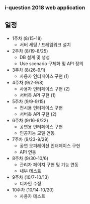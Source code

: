 ### i-question 2018 web application ###

## 일정 ##
 * 1주차 (8/15-18)
     - 서버 세팅 / 프레임워크 설치
 * 2주차 (8/19-8/25)
     - DB 설계 및 생성
     - Use scenario 구체화 및 API 정의
 * 3주차 (8/26-9/1)
     - 사용자 인터페이스 구현 (1)
 * 4주차 (9/2-9/8)
     - 사용자 인터페이스 구현 (2)
     - 서버측 API 구현 (1)
 * 5주차 (9/9-9/15)
     - 전시용 인터페이스 구현 
     - 서버측 API 구현 (2)
 * 6주차 (9/16-9/22)
     - 공연용 인터페이스 구현
     - 인공지능 모델 연동
 * 7주차 (9/23-9/29)
     - 공연 오퍼레이션 인터페이스 구현 
     - API 연동
 * 8주차 (9/30-10/6)
     - 관리자 페이지 구현 및 기능 연동
     - 내부 테스트
 * 9주차 (10/7-10/13)
     - 디자인 수정
 * 10주차 (10/14-10/20)
     - 사용자 테스트
